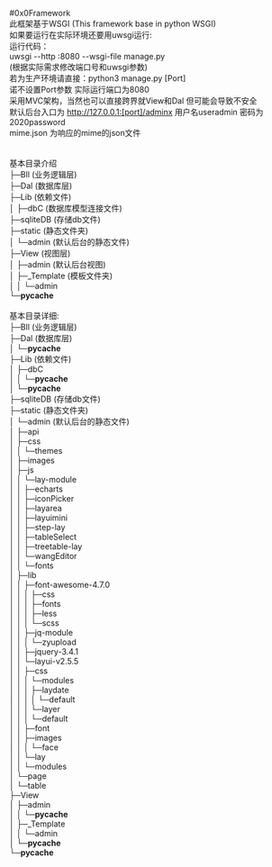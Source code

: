 #0x0Framework<br />
此框架基于WSGI (This framework base in python WSGI)<br />
如果要运行在实际环境还要用uwsgi运行:<br />
运行代码：<br />
uwsgi --http :8080 --wsgi-file manage.py <br />
 (根据实际需求修改端口号和uwsgi参数)<br />
若为生产环境请直接：python3 manage.py [Port]<br />
 诺不设置Port参数 实际运行端口为8080<br />
采用MVC架构，当然也可以直接跨界就View和Dal 但可能会导致不安全<br />
默认后台入口为 http://127.0.0.1:[port]/adminx 用户名useradmin 密码为2020password<br />
 mime.json 为响应的mime的json文件 <br />
<br />
<br />
基本目录介绍<br />
├─Bll (业务逻辑层)<br />
├─Dal (数据库层)<br />
├─Lib (依赖文件)<br />
│ ├─dbC (数据库模型连接文件)<br />
├─sqliteDB (存储db文件)<br />
├─static (静态文件夹)<br />
│ └─admin (默认后台的静态文件)<br />
├─View (视图层)<br />
│ ├─admin (默认后台视图)<br />
│ ├─_Template (模板文件夹)<br />
│ │ └─admin<br />
└─__pycache__<br />
<br />
基本目录详细:<br />
├─Bll (业务逻辑层)<br />
├─Dal (数据库层)<br />
│ └─__pycache__<br />
├─Lib (依赖文件)<br />
│ ├─dbC<br />
│ │ └─__pycache__<br />
│ └─__pycache__<br />
├─sqliteDB (存储db文件)<br />
├─static (静态文件夹)<br />
│ └─admin (默认后台的静态文件)<br />
│ ├─api<br />
│ ├─css<br />
│ │ └─themes<br />
│ ├─images<br />
│ ├─js<br />
│ │ └─lay-module<br />
│ │ ├─echarts<br />
│ │ ├─iconPicker<br />
│ │ ├─layarea<br />
│ │ ├─layuimini<br />
│ │ ├─step-lay<br />
│ │ ├─tableSelect<br />
│ │ ├─treetable-lay<br />
│ │ └─wangEditor<br />
│ │ └─fonts<br />
│ ├─lib<br />
│ │ ├─font-awesome-4.7.0<br />
│ │ │ ├─css<br />
│ │ │ ├─fonts<br />
│ │ │ ├─less<br />
│ │ │ └─scss<br />
│ │ ├─jq-module<br />
│ │ │ └─zyupload<br />
│ │ ├─jquery-3.4.1<br />
│ │ └─layui-v2.5.5<br />
│ │ ├─css<br />
│ │ │ └─modules<br />
│ │ │ ├─laydate<br />
│ │ │ │ └─default<br />
│ │ │ └─layer<br />
│ │ │ └─default<br />
│ │ ├─font<br />
│ │ ├─images<br />
│ │ │ └─face<br />
│ │ └─lay<br />
│ │ └─modules<br />
│ └─page<br />
│ └─table<br />
├─View<br />
│ ├─admin<br />
│ │ └─__pycache__<br />
│ ├─_Template<br />
│ │ └─admin<br />
│ └─__pycache__<br />
└─__pycache__
